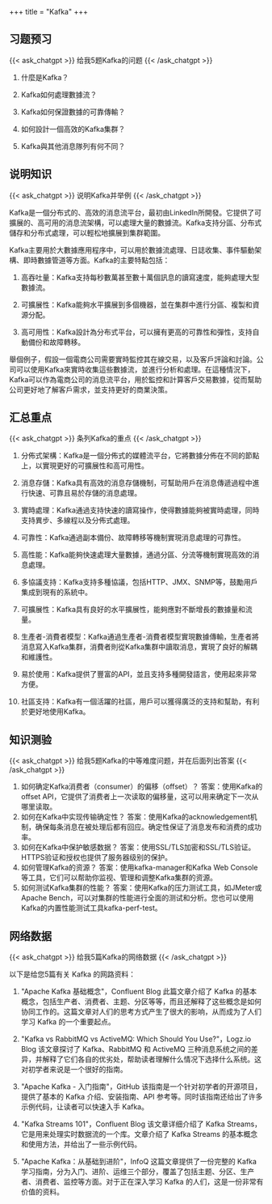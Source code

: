 +++
title = "Kafka"
+++
## 习题预习
{{< ask_chatgpt >}}
给我5题Kafka的问题
{{< /ask_chatgpt >}}



1. 什麼是Kafka？

2. Kafka如何處理數據流？

3. Kafka如何保證數據的可靠傳輸？

4. 如何設計一個高效的Kafka集群？

5. Kafka與其他消息隊列有何不同？   

## 说明知识
{{< ask_chatgpt >}}
说明Kafka并举例
{{< /ask_chatgpt >}}



Kafka是一個分布式的、高效的消息流平台，最初由LinkedIn所開發。它提供了可擴展的、高可用的消息流架構，可以處理大量的數據流。Kafka支持分區、分布式儲存和分布式處理，可以輕松地擴展到集群範圍。

Kafka主要用於大數據應用程序中，可以用於數據流處理、日誌收集、事件驅動架構、即時數據管道等方面。Kafka的主要特點包括：

1. 高吞吐量：Kafka支持每秒數萬甚至數十萬個訊息的讀寫速度，能夠處理大型數據流。

2. 可擴展性：Kafka能夠水平擴展到多個機器，並在集群中進行分區、複製和資源分配。

3. 高可用性：Kafka設計為分布式平台，可以擁有更高的可靠性和彈性，支持自動備份和故障轉移。

舉個例子，假設一個電商公司需要實時監控其在線交易，以及客戶評論和討論。公司可以使用Kafka來實時收集這些數據流，並進行分析和處理。在這種情況下，Kafka可以作為電商公司的消息流平台，用於監控和計算客戶交易數據，從而幫助公司更好地了解客戶需求，並支持更好的商業決策。   

## 汇总重点
{{< ask_chatgpt >}}
条列Kafka的重点
{{< /ask_chatgpt >}}



1. 分佈式架構：Kafka是一個分佈式的媒體流平台，它將數據分佈在不同的節點上，以實現更好的可擴展性和高可用性。

2. 消息存儲：Kafka具有高效的消息存儲機制，可幫助用戶在消息傳遞過程中進行快速、可靠且易於存儲的消息處理。

3. 實時處理：Kafka通過支持快速的讀寫操作，使得數據能夠被實時處理，同時支持異步、多線程以及分佈式處理。

4. 可靠性：Kafka通過副本備份、故障轉移等機制實現消息處理的可靠性。

5. 高性能：Kafka能夠快速處理大量數據，通過分區、分流等機制實現高效的消息處理。

6. 多協議支持：Kafka支持多種協議，包括HTTP、JMX、SNMP等，鼓勵用戶集成到現有的系統中。

7. 可擴展性：Kafka具有良好的水平擴展性，能夠應對不斷增長的數據量和流量。

8. 生產者-消費者模型：Kafka通過生產者-消費者模型實現數據傳輸，生產者將消息寫入Kafka集群，消費者則從Kafka集群中讀取消息，實現了良好的解耦和維護性。

9. 易於使用：Kafka提供了豐富的API，並且支持多種開發語言，使用起來非常方便。

10. 社區支持：Kafka有一個活躍的社區，用戶可以獲得廣泛的支持和幫助，有利於更好地使用Kafka。   

## 知识测验
{{< ask_chatgpt >}}
给我5题Kafka的中等难度问题，并在后面列出答案
{{< /ask_chatgpt >}}



1. 如何确定Kafka消费者（consumer）的偏移（offset）？
答案：使用Kafka的offset API，它提供了消费者上一次读取的偏移量，这可以用来确定下一次从哪里读取。
2. 如何在Kafka中实现传输确定性？
答案：使用Kafka的acknowledgement机制，确保每条消息在被处理后都有回应。确定性保证了消息发布和消费的成功率。
3. 如何在Kafka中保护敏感数据？
答案：使用SSL/TLS加密和SSL/TLS验证。HTTPS验证和授权也提供了服务器级别的保护。
4. 如何管理Kafka的资源？
答案：使用kafka-manager和Kafka Web Console等工具，它们可以帮助你监视、管理和调整Kafka集群的资源。
5. 如何测试Kafka集群的性能？
答案：使用Kafka的压力测试工具，如JMeter或Apache Bench，可以对集群的性能进行全面的测试和分析。您也可以使用Kafka的内置性能测试工具kafka-perf-test。   

## 网络数据
{{< ask_chatgpt >}}
给我5篇Kafka的网络数据
{{< /ask_chatgpt >}}



以下是给您5篇有关 Kafka 的网路资料：

1. "Apache Kafka 基础概念"，Confluent Blog
此篇文章介绍了 Kafka 的基本概念，包括生产者、消费者、主题、分区等等，而且还解释了这些概念是如何协同工作的。这篇文章对人们的思考方式产生了很大的影响，从而成为了人们学习 Kafka 的一个重要起点。

2. "Kafka vs RabbitMQ vs ActiveMQ: Which Should You Use?"，Logz.io Blog
该文章探讨了 Kafka、RabbitMQ 和 ActiveMQ 三种消息系统之间的差异，并解释了它们各自的优劣处，帮助读者理解什么情况下选择什么系统。这对初学者来说是一个很好的指南。

3. "Apache Kafka - 入门指南"，GitHub
该指南是一个针对初学者的开源项目，提供了基本的 Kafka 介绍、安装指南、API 参考等。同时该指南还给出了许多示例代码，让读者可以快速入手 Kafka。

4. "Kafka Streams 101"，Confluent Blog
该文章详细介绍了 Kafka Streams，它是用来处理实时数据流的一个库。文章介绍了 Kafka Streams 的基本概念和使用方法，并给出了一些示例代码。

5. "Apache Kafka：从基础到进阶"，InfoQ
这篇文章提供了一份完整的 Kafka 学习指南，分为入门、进阶、运维三个部分，覆盖了包括主题、分区、生产者、消费者、监控等方面。对于正在深入学习 Kafka 的人们，这是一份非常有价值的资料。   


